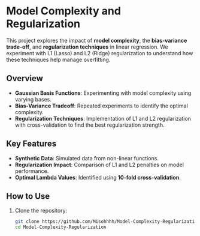 # Model Complexity and Regularization

This project explores the impact of **model complexity**, the **bias-variance trade-off**, and **regularization techniques** in linear regression. We experiment with L1 (Lasso) and L2 (Ridge) regularization to understand how these techniques help manage overfitting.

## Overview
- **Gaussian Basis Functions**: Experimenting with model complexity using varying bases.
- **Bias-Variance Tradeoff**: Repeated experiments to identify the optimal complexity.
- **Regularization Techniques**: Implementation of L1 and L2 regularization with cross-validation to find the best regularization strength.

## Key Features
- **Synthetic Data**: Simulated data from non-linear functions.
- **Regularization Impact**: Comparison of L1 and L2 penalties on model performance.
- **Optimal Lambda Values**: Identified using **10-fold cross-validation**.

## How to Use
1. Clone the repository:
   ```bash
   git clone https://github.com/Misohhhh/Model-Complexity-Regularization.git
   cd Model-Complexity-Regularization
